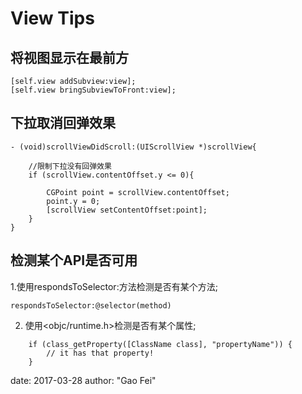 #     View Tips

## 将视图显示在最前方
```
[self.view addSubview:view];
[self.view bringSubviewToFront:view];
```
## 下拉取消回弹效果

```
- (void)scrollViewDidScroll:(UIScrollView *)scrollView{
    
    //限制下拉没有回弹效果
    if (scrollView.contentOffset.y <= 0){
        
        CGPoint point = scrollView.contentOffset;
        point.y = 0;
        [scrollView setContentOffset:point];
    }
}
```

## 检测某个API是否可用

1.使用respondsToSelector:方法检测是否有某个方法;

```respondsToSelector:@selector(method)```

2. 使用<objc/runtime.h>检测是否有某个属性;
```
    if (class_getProperty([ClassName class], "propertyName")) {
        // it has that property!
    }
```


date:       2017-03-28 
author:     "Gao Fei"